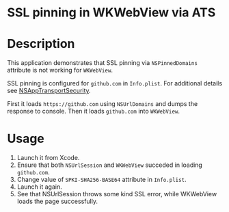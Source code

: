 SSL pinning in WKWebView via ATS
================================

# Description

This application demonstrates that SSL pinning via `NSPinnedDomains` attribute is not working for `WKWebView`.

SSL pinning is configured for `github.com` in `Info.plist`. For additional details see [NSAppTransportSecurity](https://developer.apple.com/documentation/bundleresources/information_property_list/nsapptransportsecurity).

First it loads `https://github.com` using `NSUrlDomains` and dumps the response to console. Then it loads `github.com` into `WKWebView`.

# Usage

1. Launch it from Xcode.
2. Ensure that both `NSUrlSession` and `WKWebView` succeded in loading `github.com`.
3. Change value of `SPKI-SHA256-BASE64` attribute in `Info.plist`.
4. Launch it again.
5. See that NSUrlSession throws some kind SSL error, while WKWebView loads the page successfully.

